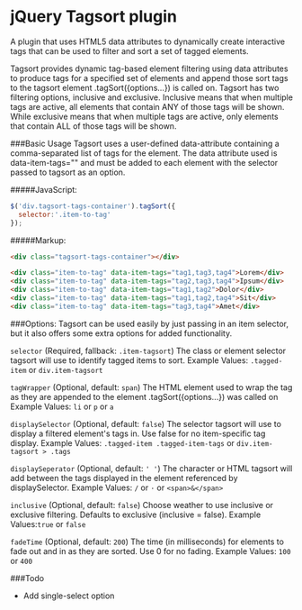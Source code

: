# jQuery Tagsort plugin
A plugin that uses HTML5 data attributes to dynamically create interactive tags that can be used to filter and sort a set of tagged elements.


Tagsort provides dynamic tag-based element filtering using data attributes to produce tags for a specified set of elements and append those sort tags to the tagsort element .tagSort({options...}) is called on. Tagsort has two filtering options, inclusive and exclusive. Inclusive means that when multiple tags are active, all elements that contain ANY of those tags will be shown. While exclusive means that when multiple tags are active, only elements that contain ALL of those tags will be shown.


###Basic Usage
Tagsort uses a user-defined data-attribute containing a comma-separated list of tags for the element. The data attribute used is data-item-tags="" and must be added to each element with the selector passed to tagsort as an option.

#####JavaScript:
```javascript
$('div.tagsort-tags-container').tagSort({
  selector:'.item-to-tag'
});


```

#####Markup:
```html
<div class="tagsort-tags-container"></div>

<div class="item-to-tag" data-item-tags="tag1,tag3,tag4">Lorem</div>
<div class="item-to-tag" data-item-tags="tag2,tag3,tag4">Ipsum</div>
<div class="item-to-tag" data-item-tags="tag1,tag2">Dolor</div>
<div class="item-to-tag" data-item-tags="tag1,tag2,tag4">Sit</div>
<div class="item-to-tag" data-item-tags="tag3,tag4">Amet</div>

```


###Options:
Tagsort can be used easily by just passing in an item selector, but it also offers some extra options for added functionality.

```selector``` (Required, fallback: ```.item-tagsort```)
The class or element selector tagsort will use to identify tagged items to sort.
Example Values: ```.tagged-item``` or ```div.item-tagsort```


```tagWrapper``` (Optional, default: ```span```)
The HTML element used to wrap the tag as they are appended to the element .tagSort({options...}) was called on
Example Values: ```li``` or ```p``` or ```a```


```displaySelector``` (Optional, default: ```false```)
The selector tagsort will use to display a filtered element's tags in. Use false for no item-specific tag display.
Example Values: ```.tagged-item .tagged-item-tags``` or ```div.item-tagsort > .tags```


```displaySeperator``` (Optional, default: ```' '```)
The character or HTML tagsort will add between the tags displayed in the element referenced by displaySelector.
Example Values: ```/``` or ```·``` or ```<span>&</span>```


```inclusive``` (Optional, default: ```false```)
Choose weather to use inclusive or exclusive filtering. Defaults to exclusive (inclusive = false).
Example Values:```true``` or ```false```


```fadeTime``` (Optional, default: ```200```)
The time (in milliseconds) for elements to fade out and in as they are sorted. Use 0 for no fading.
Example Values: ```100``` or ```400```


###Todo
* Add single-select option
